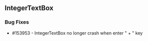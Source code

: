 ## IntegerTextBox

### Bug Fixes

* \#153953 - IntegerTextBox no longer crash when enter " + " key



